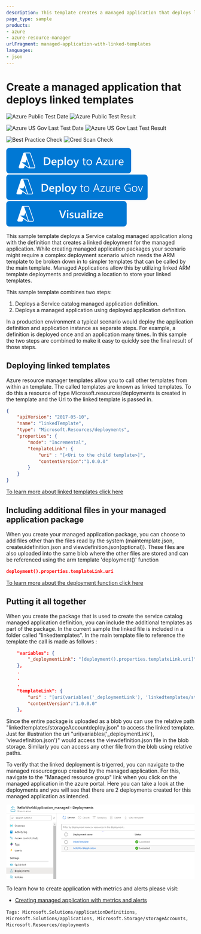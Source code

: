 ```yaml
---
description: This template creates a managed application that deploys linked templates.
page_type: sample
products:
- azure
- azure-resource-manager
urlFragment: managed-application-with-linked-templates
languages:
- json
---
```

# Create a managed application that deploys linked templates

![Azure Public Test Date](https://azurequickstartsservice.blob.core.windows.net/badges/quickstarts/microsoft.solutions/managed-application-with-linked-templates/PublicLastTestDate.svg)
![Azure Public Test Result](https://azurequickstartsservice.blob.core.windows.net/badges/quickstarts/microsoft.solutions/managed-application-with-linked-templates/PublicDeployment.svg)

![Azure US Gov Last Test Date](https://azurequickstartsservice.blob.core.windows.net/badges/quickstarts/microsoft.solutions/managed-application-with-linked-templates/FairfaxLastTestDate.svg)
![Azure US Gov Last Test Result](https://azurequickstartsservice.blob.core.windows.net/badges/quickstarts/microsoft.solutions/managed-application-with-linked-templates/FairfaxDeployment.svg)

![Best Practice Check](https://azurequickstartsservice.blob.core.windows.net/badges/quickstarts/microsoft.solutions/managed-application-with-linked-templates/BestPracticeResult.svg)
![Cred Scan Check](https://azurequickstartsservice.blob.core.windows.net/badges/quickstarts/microsoft.solutions/managed-application-with-linked-templates/CredScanResult.svg)

[![Deploy To Azure](https://raw.githubusercontent.com/Azure/azure-quickstart-templates/master/1-CONTRIBUTION-GUIDE/images/deploytoazure.svg?sanitize=true)](https://portal.azure.com/#create/Microsoft.Template/uri/https%3A%2F%2Fraw.githubusercontent.com%2FAzure%2Fazure-quickstart-templates%2Fmaster%2Fquickstarts%2Fmicrosoft.solutions%2Fmanaged-application-with-linked-templates%2Fazuredeploy.json)
[![Deploy To Azure US Gov](https://raw.githubusercontent.com/Azure/azure-quickstart-templates/master/1-CONTRIBUTION-GUIDE/images/deploytoazuregov.svg?sanitize=true)](https://portal.azure.us/#create/Microsoft.Template/uri/https%3A%2F%2Fraw.githubusercontent.com%2FAzure%2Fazure-quickstart-templates%2Fmaster%2Fquickstarts%2Fmicrosoft.solutions%2Fmanaged-application-with-linked-templates%2Fazuredeploy.json)
[![Visualize](https://raw.githubusercontent.com/Azure/azure-quickstart-templates/master/1-CONTRIBUTION-GUIDE/images/visualizebutton.svg?sanitize=true)](http://armviz.io/#/?load=https%3A%2F%2Fraw.githubusercontent.com%2FAzure%2Fazure-quickstart-templates%2Fmaster%2Fquickstarts%2Fmicrosoft.solutions%2Fmanaged-application-with-linked-templates%2Fazuredeploy.json)

This sample template deploys a Service catalog managed application along with the definition that creates a linked deployment for the managed application. While creating managed application packages your scenario might require a complex deployment scenario which needs the ARM template to be broken down in to simpler templates that can be called by the main template. Managed Applications allow this by utilizing linked ARM template deployments and providing a location to store your linked templates.

This sample template combines two steps:

1) Deploys a Service catalog managed application definition.
2) Deploys a managed application using deployed application definition.

In a production environment a typical scenario would deploy the application definition and application instance as separate steps. For example, a definition is deployed once and an application many times. In this sample the two steps are combined to make it easy to quickly see the final result of those steps.

## Deploying linked templates

Azure resource manager templates allow you to call other templates from within an template. The called templates are known as linked templates. To do this a resource of type Microsoft.resources/deployments is created in the template and the Uri to the linked template is passed in.

```json
{
    "apiVersion": "2017-05-10",
    "name": "linkedTemplate",
    "type": "Microsoft.Resources/deployments",
    "properties": {
        "mode": "Incremental",
        "templateLink": {
            "uri" : "[<Uri to the child template>]",
            "contentVersion":"1.0.0.0"
        }
    }
}
```

[To learn more about linked templates click here](https://docs.microsoft.com/azure/azure-resource-manager/templates/linked-templates)

## Including additional files in your managed application package

When you create your managed application package, you can choose to add files other than the files read by the system (maintemplate.json, createuidefinition.json and viewdefinition.json(optional)). These files are also uploaded into the same blob where the other files are stored and can be referenced using the arm template 'deployment()' function

```json
deployment().properties.templateLink.uri
```

[To learn more about the deployment function click here](https://docs.microsoft.com/azure/azure-resource-manager/templates/template-functions-deployment)

## Putting it all together

When you create the package that is used to create the service catalog managed application definition, you can include the additional templates as part of the package. In the current sample the linked file is included in a folder called "linkedtemplates". In the main template file to reference the template the call is made as follows :

```json
    "variables": {
        "_deploymentLink": "[deployment().properties.templateLink.uri]"
    },
    .
    .
    .
    "templateLink": {
        "uri" : "[uri(variables('_deploymentLink'), 'linkedtemplates/storageAccountdeploy.json')]",
        "contentVersion":"1.0.0.0"
    },
```

Since the entire package is uploaded as a blob you can use the relative path "linkedtemplates/storageAccountdeploy.json" to access the linked template. Just for illustration the uri "uri(variables('_deploymentLink'), 'viewdefinition.json')" would access the viewdefinition.json file in the blob storage. Similarly you can access any other file from the blob using relative paths.

To verify that the linked deployment is trigerred, you can navigate to the managed resourcegroup created by the managed application. For this, navigate to the "Managed resource group" link when you click on the managed application in the azure portal. Here you can take a look at the deployments and you will see that there are 2 deployments created for this managed application as intended.

![Deployments](images/linkeddeployments.png)

To learn how to create application with metrics and alerts please visit:

+ [Creating managed application with metrics and alerts](https://github.com/Azure/azure-quickstart-templates/tree/master/101-managed-application-with-metrics-and-alerts)

`Tags: Microsoft.Solutions/applicationDefinitions, Microsoft.Solutions/applications, Microsoft.Storage/storageAccounts, Microsoft.Resources/deployments`
